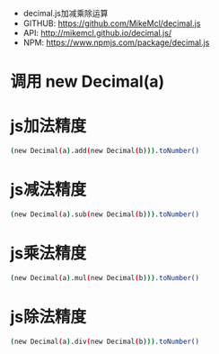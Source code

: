 * decimal.js加减乘除运算
* GITHUB:  https://github.com/MikeMcl/decimal.js
* API:  http://mikemcl.github.io/decimal.js/
* NPM:  https://www.npmjs.com/package/decimal.js

# 调用 new Decimal(a)
# js加法精度
``` bash
(new Decimal(a).add(new Decimal(b))).toNumber()
```
# js减法精度
``` bash
(new Decimal(a).sub(new Decimal(b))).toNumber()
```
# js乘法精度
``` bash
(new Decimal(a).mul(new Decimal(b))).toNumber()
```
# js除法精度
``` bash
(new Decimal(a).div(new Decimal(b))).toNumber()
```